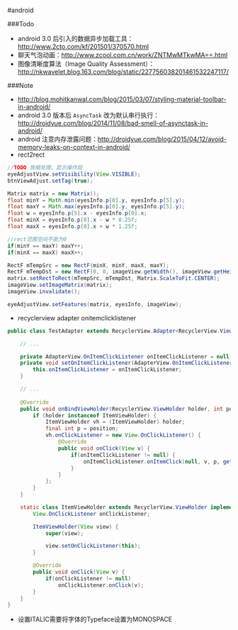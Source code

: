 #android

###Todo
- android 3.0 后引入的数据异步加载工具：http://www.2cto.com/kf/201501/370570.html
- 聊天气泡动画：http://www.zcool.com.cn/work/ZNTMwMTkwMA==.html
- 图像清晰度算法（Image Quality Assessment）：http://nkwavelet.blog.163.com/blog/static/227756038201461532247117/

###Note
- http://blog.mohitkanwal.com/blog/2015/03/07/styling-material-toolbar-in-android/
- android 3.0 版本后 `AsyncTask` 改为默认串行执行：http://droidyue.com/blog/2014/11/08/bad-smell-of-asynctask-in-android/
- android 注意内存泄露问题：http://droidyue.com/blog/2015/04/12/avoid-memory-leaks-on-context-in-android/
- rect2rect

```java
//TODO 放缩处理、显示操作层
eyeAdjustView.setVisibility(View.VISIBLE);
btnViewAdjust.setTag(true);

Matrix matrix = new Matrix();
float minY = Math.min(eyesInfo.p[0].y, eyesInfo.p[5].y);
float maxY = Math.max(eyesInfo.p[0].y, eyesInfo.p[5].y);
float w = eyesInfo.p[5].x - eyesInfo.p[0].x;
float minX = eyesInfo.p[0].x - w * 0.25f;
float maxX = eyesInfo.p[0].x + w * 1.25f;

//rect范围空间不能为0
if(minY == maxY) maxY++;
if(minX == maxX) maxX++;

RectF mTempSrc = new RectF(minX, minY, maxX, maxY);
RectF mTempDst = new RectF(0, 0, imageView.getWidth(), imageView.getHeight());
matrix.setRectToRect(mTempSrc, mTempDst, Matrix.ScaleToFit.CENTER);
imageView.setImageMatrix(matrix);
imageView.invalidate();

eyeAdjustView.setFeatures(matrix, eyesInfo, imageView);
```

- recyclerview adapter onitemclicklistener

```java
public class TestAdapter extends RecyclerView.Adapter<RecyclerView.ViewHolder> {

    // ...

    private AdapterView.OnItemClickListener onItemClickListener = null;
    private void setOnItemClickListener(AdapterView.OnItemClickListener onItemClickListener) {
        this.onItemClickListener = onItemClickListener;
    }

    // ...
    
    @Override
    public void onBindViewHolder(RecyclerView.ViewHolder holder, int position) {
        if (holder instanceof ItemViewHolder) {
            ItemViewHolder vh = (ItemViewHolder) holder;
            final int p = position;
            vh.onClickListener = new View.OnClickListener() {
                @Override
                public void onClick(View v) {
                    if(onItemClickListener != null) {
                        onItemClickListener.onItemClick(null, v, p, getItemId(p));
                    }
                }
            };
        }
    }

    static class ItemViewHolder extends RecyclerView.ViewHolder implements View.OnClickListener {
        View.OnClickListener onClickListener;

        ItemViewHolder(View view) {
            super(view);

            view.setOnClickListener(this);
        }

        @Override
        public void onClick(View v) {
            if(onClickListener != null)
                onClickListener.onClick(v);
        }
    }
}
```

- 设置ITALIC需要将字体的Typeface设置为MONOSPACE 